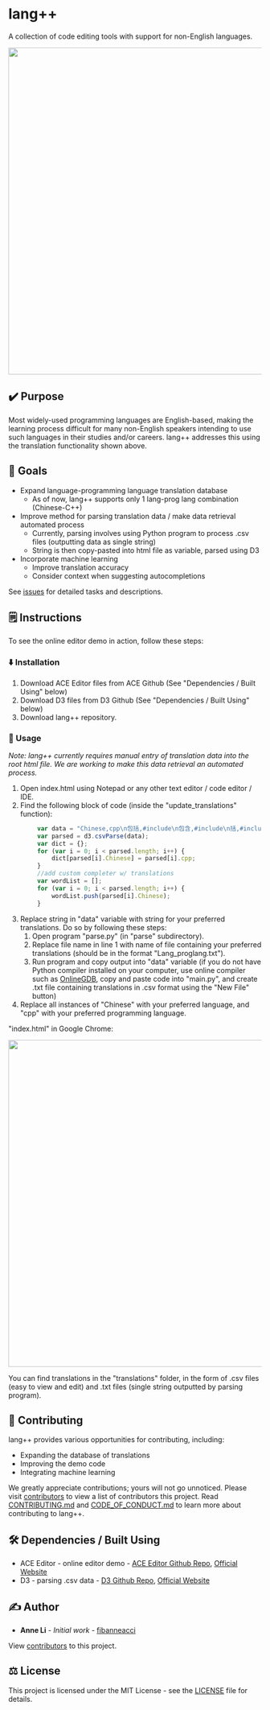 # lang++
A collection of code editing tools with support for non-English languages.

<img src="https://github.com/fibanneacci/langplusplus/blob/master/assets/demov.gif" width="650">

## ✔️ Purpose

Most widely-used programming languages are English-based, making the learning process difficult for many non-English speakers intending to use such languages in their studies and/or careers. lang++ addresses this using the translation functionality shown above.

## 🥅 Goals

 * Expand language-programming language translation database
   * As of now, lang++ supports only 1 lang-prog lang combination (Chinese-C++)
 * Improve method for parsing translation data / make data retrieval automated process
   * Currently, parsing involves using Python program to process .csv files (outputting data as single string)
   * String is then copy-pasted into html file as variable, parsed using D3
 * Incorporate machine learning
    * Improve translation accuracy
    * Consider context when suggesting autocompletions
    
See [issues](https://github.com/fibanneacci/langplusplus/issues) for detailed tasks and descriptions.

## 🗒️ Instructions

To see the online editor demo in action, follow these steps:

### ⬇️ Installation

1. Download ACE Editor files from ACE Github (See "Dependencies / Built Using" below)
2. Download D3 files from D3 Github (See "Dependencies / Built Using" below)
3. Download lang++ repository.

### 🏃 Usage

*Note: lang++ currently requires manual entry of translation data into the root html file. We are working to make this data retrieval an automated process.*
1. Open index.html using Notepad or any other text editor / code editor / IDE.
2. Find the following block of code (inside the "update_translations" function):

```javascript
        var data = "Chinese,cpp\n包括,#include\n包含,#include\n括,#include\n包,#include\n包罗,#include\n输入输出,iostream\n控制台输入输出,iostream\n标准输入输出,iostream\n文件输入输出,fstream\n运用,using\n用,using\n使用,using\n利用,using\n命名空间,namespace\n标准库,std\n整数,int\n数,int\n号码,int\n号,int\n主要,main\n主,main\n主干,main\n正,main\n接受输入,cin\n输入,cin\n接受控制台输入,cin\n控制台输入,cin\n接受标准输入输出,cin\n标准输入输出,cin\n从,for\n串,string\n弦,string\n线,string\n绳,string\n绳子,string\n字符,char\n字母,char\n字母字符,char\n浮点,float\n浮点数,float\n十进制,float\n小数点,float\n浮点数字,float\n双,double\n浮点,double\n浮点数,double\n十进制,double\n小数点,double\n浮点数字,double\n如果,if\n是否,if\n如,if\n假如,if\n要是,if\n若是,if\n倘若,if\n假若,if\n倘,if\n要,if\n假使,if\n否则,else\n除此以外,else\n不然,else\n要不然,else\n不然的话,else\n要不,else\n真正,true\n真,true\n真实,true\n属实,true\n确实,true\n实,true\n假,false\n虚假,false\n讹,false\n而,while\n正在,while\n直到,while\n一直到,while\n做,do\n办,do\n进行,do\n搞,do\n弄,do\n开关,switch\n交换机,switch\n断路器,switch\n交换器,switch\n输出,cout\n控制台输出,cout\n标准输出,cout\n文件流,fstream\n文件溪,fstream\n文件溪流,fstream\n文件河流,fstream\n输入文件流,ifstream\n输入文件溪,ifstream\n输入文件溪流,ifstream\n输入文件河流,ifstream\n输出文件流,ofstream\n输出文件溪,ofstream\n输出文件溪流,ofstream\n输出文件河流,ofstream\n打开,open\n开,open\n关闭,close\n关,close\n封闭,close\n关上,close\n返回值,return\n返回,return\n退回,return\n回,return\n退还,return\n类,class\n阶级,class\n类型,class\n种类,class\n用户定义的数据类型,class\n类,struct\n阶级,struct\n类型,struct\n种类,struct\n用户定义的数据类型,struct\n私人的,private\n私人,private\n私营,private\n私有,private\n私,private\n私立,private\n公共,public\n公众,public\n公开,public\n公,public\n保护,protected\n防护,protected\n向量,vector\n动态数组,vector\n别号,typedef\n新名字,typedef\n其他名字,typedef\n用户指定的名称,typedef\n对,pair\n双,pair\n一对,pair\n组,set\n集,set\n集合,set\n一套,set\n套,set\n多集,multiset\n堆,stack\n先排在后面,stack\n先进后出,stack\n队列,queue\n先进先出,queue\n优先队列,priority_queue\n地图,map\n图,map\n字典,map\n词典,map\n辞典,map\n辞书,map\n无序的地图,unordered_map\n无序的图,unordered_map\n无序的字典,unordered_map\n无序的词典,unordered_map\n无序的辞典,unordered_map\n无序的辞书,unordered_map\n算法,algorithm\n分类,sort\n类,sort\n捃,sort\n整理,sort\n找,find\n寻找,find\n找,find\n搜寻,find\n搜索,find\n发觉,find\n薮,find\n极少,min\n最低,min\n最低限度,min\n最小值,min\n最大值,max\n最大,max\n极大,max\n数学,math.h\n数学头文件,math.h\n数学,cmath\n数学头文件,cmath\n反余弦,acos\n反正弦,asin\n反正切,atan\n反正切,atan2\n天花板,ceil\n顶棚,ceil\n潼,ceil\n最小数量大于,ceil\n余弦,cos\n双曲余弦,cosh\n加,+\n减,-\n乘,*\n除,/\n除,div\n除,ldiv\n加法,+\n减法,-\n乘法,*\n除法,/\n除法,div\n除法,ldiv\n指数,exp\n绝对值,abs\n绝对值,fabs\n绝对值,labs\n地板,floor\n地面,floor\n地,floor\n最大数量少于,floor\n模,%\n模,fmod\n大数,long\n大的数,long\n长,long\n长数,long\n大数,long long\n大的数,long long\n长长,long long\n长长数,long long\n对数,log\n对数,log10\n基数10对数,log10\n分解,frexp\n重建,ldexp\n分解,modf\n分解数,frexp\n重建数,ldexp\n分解数,modf\n分解数字,frexp\n重建数字,ldexp\n分解数字,modf\n指数,pow\n正弦,sin\n双曲正弦,sinh\n平方根,sqrt\n随机,rand\n任意,rand\n切线,tan\n双曲正切,tanh\n底线,endl\n新队,endl\n新线,endl\n回车,endl"
        var parsed = d3.csvParse(data);
        var dict = {};
        for (var i = 0; i < parsed.length; i++) {
            dict[parsed[i].Chinese] = parsed[i].cpp;
        }
        //add custom completer w/ translations
        var wordList = [];
        for (var i = 0; i < parsed.length; i++) {
            wordList.push(parsed[i].Chinese);
        }
```

3. Replace string in "data" variable with string for your preferred translations. Do so by following these steps:
    1. Open program "parse.py" (in "parse" subdirectory).
    2. Replace file name in line 1 with name of file containing your preferred translations (should be in the format "Lang_proglang.txt").
    3. Run program and copy output into "data" variable (if you do not have Python compiler installed on your computer, use online compiler such as [OnlineGDB](https://www.onlinegdb.com/online_python_compiler), copy and paste code into "main.py", and create .txt file containing translations in .csv format using the "New File" button)
4. Replace all instances of "Chinese" with your preferred language, and "cpp" with your preferred programming language.

"index.html" in Google Chrome:

<img src="https://github.com/fibanneacci/langplusplus/blob/master/assets/demo.png" width="650">

You can find translations in the "translations" folder, in the form of .csv files (easy to view and edit) and .txt files (single string outputted by parsing program).
    
## 👥 Contributing

lang++ provides various opportunities for contributing, including:

 * Expanding the database of translations
 * Improving the demo code
 * Integrating machine learning

We greatly appreciate contributions; yours will not go unnoticed. Please visit [contributors](https://github.com/fibanneacci/langplusplus/contributors) to view a list of contributors this project. Read [CONTRIBUTING.md](https://github.com/fibanneacci/langplusplus/blob/master/.github/CONTRIBUTING.md) and [CODE_OF_CONDUCT.md](https://github.com/fibanneacci/langplusplus/blob/master/CODE_OF_CONDUCT.md) to learn more about contributing to lang++.

## 🛠️ Dependencies / Built Using
* ACE Editor - online editor demo - [ACE Editor Github Repo](https://github.com/ajaxorg/ace), [Official Website](https://ace.c9.io)
* D3 - parsing .csv data - [D3 Github Repo](https://github.com/d3/d3), [Official Website](https://d3js.org)

## ✍️ Author
* **Anne Li** - *Initial work* - [fibanneacci](https://github.com/fibanneacci)

View [contributors](https://github.com/fibanneacci/langplusplus/contributors) to this project.

## ⚖️ License
This project is licensed under the MIT License - see the [LICENSE](https://github.com/fibanneacci/langplusplus/blob/master/LICENSE) file for details.
